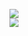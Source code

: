 [![](https://img.shields.io/badge/Made%20With-Github%20Spray-lightgrey.svg?style=for-the-badge&logo=github)](https://github.com/Annihil/github-spray#21945)  
[![](https://i.imgur.com/2DrTn0Z.gif)](https://github.com/Annihil/github-spray)